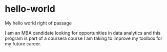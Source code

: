 # hello-world
My hello world right of passage

I am an MBA candidate looking for opportunities in data analytics and this program is part of a
coursera course I am taking to improve my toolbox for my future career.
